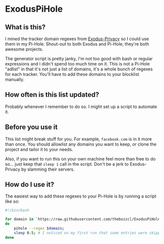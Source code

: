 # ExodusPiHole

## What is this?

I mined the tracker domain regexes from [Exodus-Privacy](https://reports.exodus-privacy.eu.org/en/) so I could use them in my Pi-Hole. Shout-out to both Exodus and Pi-Hole, they're both awesome projects.

The generator script is pretty janky, I'm not too good with bash or regular expressions and I didn't spend too much time on it. This is not a Pi-Hole "adlist" in that it's not just a list of domains, it's a whole bunch of regexes for each tracker. You'll have to add these domains to your blocklist manually.

## How often is this list updated?

Probably whenever I remember to do so. I might set up a script to automate it.

## Before you use it

This list might break stuff for you. For example, `facebook.com` is in it more than once. You should allowlist any domains you want to keep, or clone the project and tailor it to your needs.

Also, if you want to run this on your own machine feel more than free to do so... just keep that `sleep 1` call in the script. Don't be a jerk to Exodus-Privacy by slamming their servers.

## How do I use it?

The easiest way to add these regexes to your Pi-Hole is by running a script like so:

```bash
#!/bin/bash

for domain in `https://raw.githubusercontent.com/thebozzcl/ExodusPiHole/main/list/exodus-pihole.no-comment.txt`;
do 
    pihole --regex $domain;
    sleep 0.5; # I noticed on my first run that some entries were skipped because of a database lock. This mitigates that.
done
```
